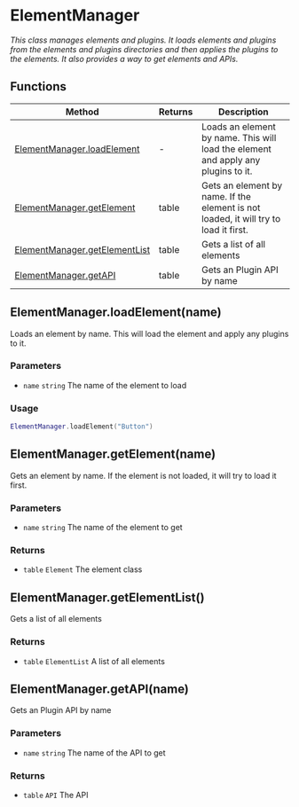 # ElementManager
_This class manages elements and plugins. It loads elements and plugins from the elements and plugins directories_
_and then applies the plugins to the elements. It also provides a way to get elements and APIs._

## Functions

|Method|Returns|Description|
|---|---|---|
|[ElementManager.loadElement](#elementmanager-loadelement-name)|-|Loads an element by name. This will load the element and apply any plugins to it.|
|[ElementManager.getElement](#elementmanager-getelement-name)|table|Gets an element by name. If the element is not loaded, it will try to load it first.|
|[ElementManager.getElementList](#elementmanager-getelementlist)|table|Gets a list of all elements|
|[ElementManager.getAPI](#elementmanager-getapi-name)|table|Gets an Plugin API by name|

## ElementManager.loadElement(name)

Loads an element by name. This will load the element and apply any plugins to it.

### Parameters
* `name` `string` The name of the element to load

### Usage
```lua
ElementManager.loadElement("Button")
```

## ElementManager.getElement(name)

Gets an element by name. If the element is not loaded, it will try to load it first.

### Parameters
* `name` `string` The name of the element to get

### Returns
* `table` `Element` The element class

## ElementManager.getElementList()

Gets a list of all elements

### Returns
* `table` `ElementList` A list of all elements

## ElementManager.getAPI(name)

Gets an Plugin API by name

### Parameters
* `name` `string` The name of the API to get

### Returns
* `table` `API` The API
